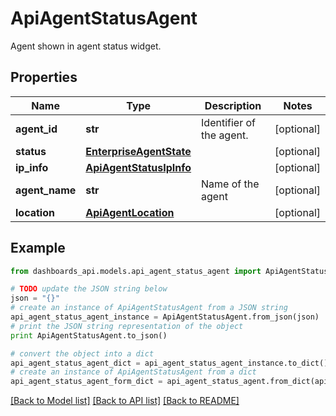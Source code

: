 # ApiAgentStatusAgent

Agent shown in agent status widget.

## Properties
Name | Type | Description | Notes
------------ | ------------- | ------------- | -------------
**agent_id** | **str** | Identifier of the agent. | [optional] 
**status** | [**EnterpriseAgentState**](EnterpriseAgentState.md) |  | [optional] 
**ip_info** | [**ApiAgentStatusIpInfo**](ApiAgentStatusIpInfo.md) |  | [optional] 
**agent_name** | **str** | Name of the agent | [optional] 
**location** | [**ApiAgentLocation**](ApiAgentLocation.md) |  | [optional] 

## Example

```python
from dashboards_api.models.api_agent_status_agent import ApiAgentStatusAgent

# TODO update the JSON string below
json = "{}"
# create an instance of ApiAgentStatusAgent from a JSON string
api_agent_status_agent_instance = ApiAgentStatusAgent.from_json(json)
# print the JSON string representation of the object
print ApiAgentStatusAgent.to_json()

# convert the object into a dict
api_agent_status_agent_dict = api_agent_status_agent_instance.to_dict()
# create an instance of ApiAgentStatusAgent from a dict
api_agent_status_agent_form_dict = api_agent_status_agent.from_dict(api_agent_status_agent_dict)
```
[[Back to Model list]](../README.md#documentation-for-models) [[Back to API list]](../README.md#documentation-for-api-endpoints) [[Back to README]](../README.md)


